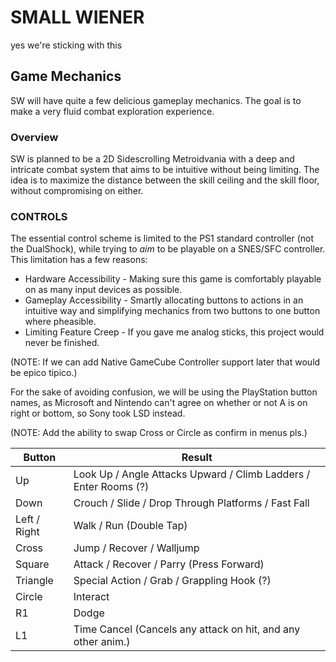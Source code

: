 # SMALL WIENER
yes we're sticking with this

## Game Mechanics
SW will have quite a few delicious gameplay mechanics. The goal is to make a very fluid combat exploration experience.

### Overview
SW is planned to be a 2D Sidescrolling Metroidvania with a deep and intricate combat system that aims to be intuitive without being limiting. The idea is to maximize the distance between the skill ceiling and the skill floor, without compromising on either.

### CONTROLS

The essential control scheme is limited to the PS1 standard controller (not the DualShock), while trying to *aim* to be playable on a SNES/SFC controller. This limitation has a few reasons:
* Hardware Accessibility - Making sure this game is comfortably playable on as many input devices as possible.
* Gameplay Accessibility - Smartly allocating buttons to actions in an intuitive way and simplifying mechanics from two buttons to one button where pheasible.
* Limiting Feature Creep - If you gave me analog sticks, this project would never be finished.

(NOTE: If we can add Native GameCube Controller support later that would be epico tipico.)

For the sake of avoiding confusion, we will be using the PlayStation button names, as Microsoft and Nintendo can't agree on whether or not A is on right or bottom, so Sony took LSD instead.

(NOTE: Add the ability to swap Cross or Circle as confirm in menus pls.)

| Button       | Result                                                           |
| ------------ | ---------------------------------------------------------------- |
| Up           | Look Up / Angle Attacks Upward / Climb Ladders / Enter Rooms (?) |
| Down         | Crouch / Slide / Drop Through Platforms / Fast Fall              |
| Left / Right | Walk / Run (Double Tap)                                          |
| Cross        | Jump / Recover / Walljump                                        |
| Square       | Attack / Recover / Parry (Press Forward)                         |
| Triangle     | Special Action / Grab / Grappling Hook (?)                       |
| Circle       | Interact                                                         |
| R1           | Dodge                                                            |
| L1           | Time Cancel (Cancels any attack on hit, and any other anim.)     |
